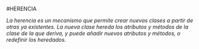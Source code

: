 #HERENCIA

*La herencia es un mecanismo que permite crear nuevas clases a partir de otras ya existentes.*
*La nueva clase hereda los atributos y métodos de la clase de la que deriva,*
*y puede añadir nuevos atributos y métodos, o redefinir los heredados.*
